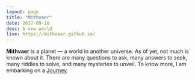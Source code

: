 ```yaml
---
layout: page
title: "Mithvaer"
date: 2017-09-10
desc: A new world
live: https://mithvaer.github.io/
---
```


<p class="lhd"><b>Mithvaer</b> is a planet &mdash; a world in another universe. As of yet, not much is known about it. There are many questions to ask, many answers to seek, many riddles to solve, and many mysteries to unveil. To know more, I am embarking on a <a href="/sub/journey">Journey</a>.</p>
